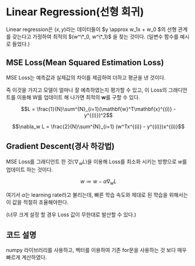 # Linear Regression(선형 회귀)
Linear regression은 $(x, y)$라는 데이터들이 $y \approx w_1x + w_0 $의 선형 관계를 갖는다고 가정하여 최적의 $(w^\*_0, w^\*_1)$ 을 찾는 것이다. (일변수 함수를 예시로 들었다.)

## MSE Loss(Mean Squared Estimation Loss)
MSE Loss는 예측값과 실제값의 차이를 제곱하여 더하고 평균을 낸 것이다.

즉 이것을 가지고 모델이 얼마나 잘 예측하였는지 평가할 수 있고, 이 Loss의 그래디언트를 이용해 W를 업데이트 해 나가면 최적의 $\mathbf{w}$를 구할 수 있다.

$$L = \frac{1}{N}\sum^{N}_{i=1}(\mathbf{w}^T\mathbf{x}^{(i)} - y^{(i)})^2$$

$$\nabla_w L = \frac{2}{N}\sum^{N}_{i=1} (w^Tx^{(i)} - y^{(i)})x^{(i)}$$

## Gradient Descent(경사 하강법)
MSE Loss를 그래디언트 한 것($\nabla_wL$)을 이용해 Loss를 최소화 시키는 방향으로 $w$를 업데이트 하는 것이다.

$$w \coloneqq w - \alpha \nabla_wL$$

여기서 $\alpha$는 learning rate라고 불리는데, 빠른 학습 속도와 제대로 된 학습을 위해서는 이 값을 적절히 조율해야한다.

(너무 크게 설정 할 경우 Loss 값이 무한대로 발산할 수 있다.)

## 코드 설명
numpy 라이브러리를 사용하고, 벡터를 이용하여 기존 for문을 사용하는 것 보다 매우 빠르게 계산하였다.
